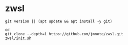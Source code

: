 # zwsl

```
git version || (apt update && apt install -y git)
```

```
cd
git clone --depth=1 https://github.com/jmnote/zwsl.git
zwsl/init.sh
```

